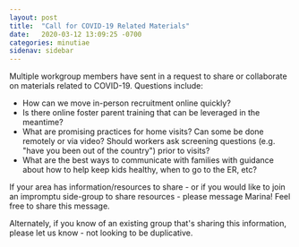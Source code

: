 ```yaml
---
layout: post
title:  "Call for COVID-19 Related Materials"
date:   2020-03-12 13:09:25 -0700
categories: minutiae
sidenav: sidebar
---
```

Multiple workgroup members have sent in a request to share or collaborate on materials related to COVID-19. Questions include:

- How can we move in-person recruitment online quickly?
- Is there online foster parent training that can be leveraged in the meantime?
- What are promising practices for home visits? Can some be done remotely or via video? Should workers ask screening questions (e.g. "have you been out of the country") prior to visits?
- What are the best ways to communicate with families with guidance about how to help keep kids healthy, when to go to the ER, etc?

If your area has information/resources to share - or if you would like to join an impromptu side-group to share resources - please message Marina! Feel free to share this message.

Alternately, if you know of an existing group that's sharing this information, please let us know - not looking to be duplicative.